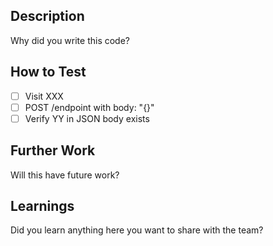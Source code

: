 ## Description
Why did you write this code?

## How to Test
- [ ] Visit XXX
- [ ] POST /endpoint with body: "{}"
- [ ] Verify YY in JSON body exists

## Further Work
Will this have future work?

## Learnings
Did you learn anything here you want to share with the team?

